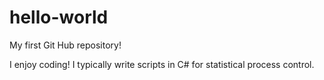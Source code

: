 # hello-world
My first Git Hub repository!

I enjoy coding! I typically write scripts in C# for statistical process control.
